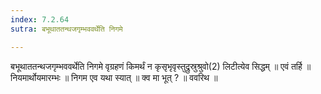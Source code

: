 ```yaml
---
index: 7.2.64
sutra: बभूथाततन्थजगृम्भववर्थेति निगमे

---
```

बभूथाततन्थजगृम्भववर्थेति निगमे वृग्रहणं किमर्थं न कृसृभृवृस्तुद्रुस्रुश्रुवो(2) लिटीत्येव सिद्धम् ॥ एवं तर्हि ॥ नियमार्थोयमारम्भः ॥ निगम एव यथा स्यात् ॥ क्व मा भूत् ? ॥ ववरिथ ॥